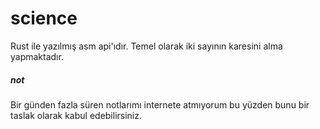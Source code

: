 # science

Rust ile yazılmış asm api'ıdır. Temel olarak iki sayının karesini alma yapmaktadır.


##### not
Bir günden fazla süren notlarımı internete atmıyorum bu  yüzden bunu bir taslak olarak kabul edebilirsiniz.
